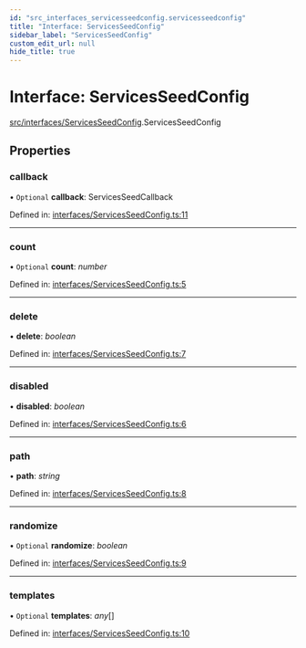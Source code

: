 ```yaml
---
id: "src_interfaces_servicesseedconfig.servicesseedconfig"
title: "Interface: ServicesSeedConfig"
sidebar_label: "ServicesSeedConfig"
custom_edit_url: null
hide_title: true
---
```


# Interface: ServicesSeedConfig

[src/interfaces/ServicesSeedConfig](../modules/src_interfaces_servicesseedconfig.md).ServicesSeedConfig

## Properties

### callback

• `Optional` **callback**: ServicesSeedCallback

Defined in: [interfaces/ServicesSeedConfig.ts:11](https://github.com/xr3ngine/xr3ngine/blob/65dfcf39a/packages/common/src/interfaces/ServicesSeedConfig.ts#L11)

___

### count

• `Optional` **count**: *number*

Defined in: [interfaces/ServicesSeedConfig.ts:5](https://github.com/xr3ngine/xr3ngine/blob/65dfcf39a/packages/common/src/interfaces/ServicesSeedConfig.ts#L5)

___

### delete

• **delete**: *boolean*

Defined in: [interfaces/ServicesSeedConfig.ts:7](https://github.com/xr3ngine/xr3ngine/blob/65dfcf39a/packages/common/src/interfaces/ServicesSeedConfig.ts#L7)

___

### disabled

• **disabled**: *boolean*

Defined in: [interfaces/ServicesSeedConfig.ts:6](https://github.com/xr3ngine/xr3ngine/blob/65dfcf39a/packages/common/src/interfaces/ServicesSeedConfig.ts#L6)

___

### path

• **path**: *string*

Defined in: [interfaces/ServicesSeedConfig.ts:8](https://github.com/xr3ngine/xr3ngine/blob/65dfcf39a/packages/common/src/interfaces/ServicesSeedConfig.ts#L8)

___

### randomize

• `Optional` **randomize**: *boolean*

Defined in: [interfaces/ServicesSeedConfig.ts:9](https://github.com/xr3ngine/xr3ngine/blob/65dfcf39a/packages/common/src/interfaces/ServicesSeedConfig.ts#L9)

___

### templates

• `Optional` **templates**: *any*[]

Defined in: [interfaces/ServicesSeedConfig.ts:10](https://github.com/xr3ngine/xr3ngine/blob/65dfcf39a/packages/common/src/interfaces/ServicesSeedConfig.ts#L10)

